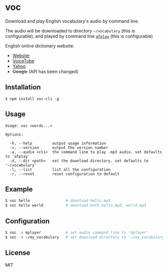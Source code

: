 # voc

Download and play English vocabulary's audio by command line.

The audio will be downloaded to directory `~/vocabulary` (this is configurable), and played by command line [`afplay`](https://developer.apple.com/library/mac/documentation/Darwin/Reference/ManPages/man1/afplay.1.html) (this is configurable)

English online dictionary website:
 - [Webster](http://www.merriam-webster.com/)
 - [VoiceTube](https://tw.voicetube.com/definition/)
 - [Yahoo](http://tw.dictionary.search.yahoo.com)
 - ~~Google~~ (API has been changed)

## Installation

```
$ npm install voc-cli -g
```

## Usage

```
Usage: voc <words...>

Options:

  -h, --help         output usage information
  -v, --version      output the version number
  -a, --audio <cli>  the command line to play .mp3 audio. set defaults to 'afplay'
  -d, --dir <path>   set the download directory. set defaults to '~/vocabulary'
  -l, --list         list all the configuration
  -r, --reset        reset configuration to default
```

## Example

```bash
$ voc hello                # download hello.mp3
$ voc hello world          # download both hello.mp3, world.mp3
```

## Configuration

```bash
$ voc -a mplayer           # set audio command line to 'mplayer'
$ voc -d ~/my_vocabulary   # set download directory to '~/my_vocabulary'
```

## License

MIT
